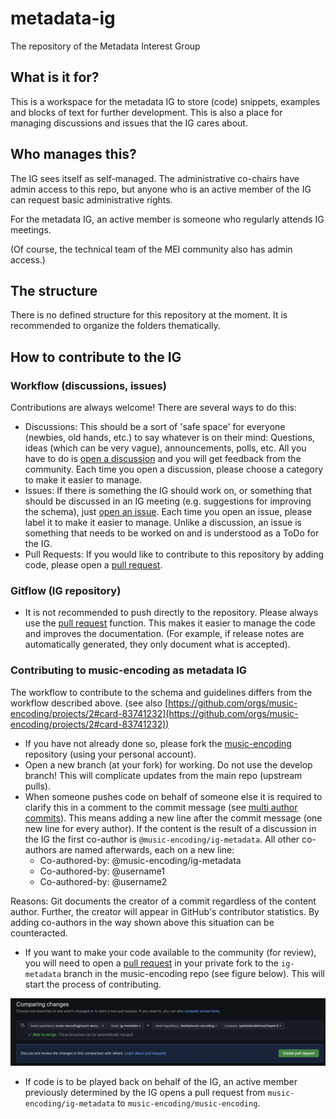 # metadata-ig
The repository of the Metadata Interest Group

## What is it for?
This is a workspace for the metadata IG to store (code) snippets, examples and blocks of text for further development. This is also a place for managing discussions and issues that the IG cares about.

## Who manages this?
The IG sees itself as self-managed. The administrative co-chairs have admin access to this repo, but anyone who is an active member of the IG can request basic administrative rights.

For the metadata IG, an active member is someone who regularly attends IG meetings.

(Of course, the technical team of the MEI community also has admin access.)

## The structure
There is no defined structure for this repository at the moment.
It is recommended to organize the folders thematically.

## How to contribute to the IG
### Workflow (discussions, issues)

Contributions are always welcome! There are several ways to do this:

- Discussions: This should be a sort of 'safe space' for everyone (newbies, old hands, etc.) to say whatever is on their mind: Questions, ideas (which can be very vague), announcements, polls, etc. All you have to do is [open a discussion](https://github.com/music-encoding/metadata-ig/discussions) and you will get feedback from the community. Each time you open a discussion, please choose a category to make it easier to manage.
- Issues: If there is something the IG should work on, or something that should be discussed in an IG meeting (e.g. suggestions for improving the schema), just [open an issue](https://github.com/music-encoding/metadata-ig/issues). Each time you open an issue, please label it to make it easier to manage. Unlike a discussion, an issue is something that needs to be worked on and is understood as a ToDo for the IG.
- Pull Requests: If you would like to contribute to this repository by adding code, please open a [pull request](https://github.com/music-encoding/metadata-ig/pulls).

### Gitflow (IG repository)
- It is not recommended to push directly to the repository. Please always use the [pull request](https://github.com/music-encoding/metadata-ig/pulls) function. This makes it easier to manage the code and improves the documentation. (For example, if release notes are automatically generated, they only document what is accepted).

### Contributing to music-encoding as metadata IG
The workflow to contribute to the schema and guidelines differs from the workflow described above. (see also [https://github.com/orgs/music-encoding/projects/2#card-83741232](https://github.com/orgs/music-encoding/projects/2#card-83741232))

- If you have not already done so, please fork the [music-encoding](https://github.com/music-encoding/music-encoding) repository (using your personal account). 
- Open a new branch (at your fork) for working. Do not use the develop branch! This will complicate updates from the main repo (upstream pulls).
- When someone pushes code on behalf of someone else it is required to clarify this in a comment to the commit message (see [multi author commits](https://docs.github.com/en/pull-requests/committing-changes-to-your-project/creating-and-editing-commits/creating-a-commit-with-multiple-authors)). This means adding a new line after the commit message (one new line for every author). If the content is the result of a discussion in the IG the first co-author is `@music-encoding/ig-metadata`. All other co-authors are named afterwards, each on a new line:
    - Co-authored-by: @music-encoding/ig-metadata
    - Co-authored-by: @username1
    - Co-authored-by: @username2

Reasons: Git documents the creator of a commit regardless of the content author. Further, the creator will appear in GitHub's contributor statistics. By adding co-authors in the way shown above this situation can be counteracted.
 
- If you want to make your code available to the community (for review), you will need to open a [pull request](https://github.com/music-encoding/music-encoding/pulls) in your private fork to the `ig-metadata` branch in the music-encoding repo (see figure below). This will start the process of contributing.

![Opening pull request to ig-metadata](img/openPR2music-encoding.png)

- If code is to be played back on behalf of the IG, an active member previously determined by the IG opens a pull request from `music-encoding/ig-metadata` to `music-encoding/music-encoding`.